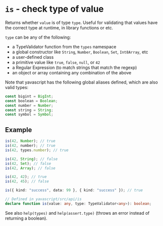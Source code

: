 # `is` - check type of value

Returns whether `value` is of type `type`. Useful for validating that values have the correct type at runtime, in library functions or etc.

`type` can be any of the following:

- a TypeValidator function from the `types` namespace
- a global constructor like `String`, `Number`, `Boolean`, `Set`, `Int8Array`, etc
- a user-defined class
- a primitive value like `true`, `false`, `null`, or `42`
- a Regular Expression (to match strings that match the regexp)
- an object or array containing any combination of the above

Note that yavascript has the following global aliases defined, which are also valid types:

```ts
const bigint = BigInt;
const boolean = Boolean;
const number = Number;
const string = String;
const symbol = Symbol;
```

## Example

```ts
is(42, Number); // true
is(42, number); // true
is(42, types.number); // true

is(42, String); // false
is(42, Set); // false
is(42, Array); // false

is(42, 42); // true
is(42, 45); // false

is({ kind: "success", data: 99 }, { kind: "success" }); // true
```

```ts
// Defined in yavascript/src/api/is
declare function is(value: any, type: TypeValidator<any>): boolean;
```

See also `help(types)` and `help(assert.type)` (throws an error instead of returning a boolean).
